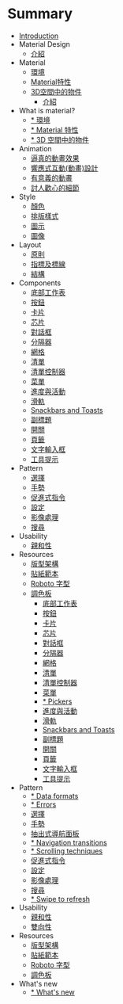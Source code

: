 # Summary

* [Introduction](README.md)
* Material Design 
   * [介紹](material-design-introduction.md)
* Material
   * [環境](material-environment.md)
   * [Material特性](material-properties.md)
   * [3D空間中的物件](material-3d-space.md)
       * [介紹](material-design-introduction.md)
* What is material?
   * [* 環境](whats-material-environment.md)
   * [* Material 特性](whats-material-material-properties.md)
   * [* 3D 空間中的物件](whats-material-objects-in-3dspace.md)
* Animation
   * [逼真的動畫效果](animation-authentic-motion.md)
   * [響應式互動(動畫)設計](animation-responsive-interaction.md)
   * [有意義的動畫](animation-meaningful-transitions.md)
   * [討人歡心的細節](animation-delightful-details.md)
* Style
   * [顏色](style-color.md)
   * [排版樣式](style-typography.md)
   * [圖示](style-icons.md)
   * [圖像](style-imagery.md)
* Layout
   * [原則](layout-principles.md)
   * [指標及標線](layout-metrics-and-keylines.md)
   * [結構](layout-structure.md)
* Components
   * [底部工作表](components-bottom-sheets.md)
   * [按鈕](components-buttons.md)
   * [卡片](components-cards.md)
   * [芯片](components-chips.md)
   * [對話框](components-dialogs.md)
   * [分隔器](components-dividers.md)
   * [網格](components-grids.md)
   * [清單](components-lists.md)
   * [清單控制器](components-list-controls.md)
   * [菜單](components-menus.md)
   * [進度與活動](components-prosgress-and-activity.md)
   * [滑軌](components-sliders.md)
   * [Snackbars and Toasts](components-snackbars-and-toasts.md)
   * [副標題](components-subheaders.md)
   * [開關](components-switches.md)
   * [頁籤](components-tabs.md)
   * [文字輸入框](components-text-fields.md)
   * [工具提示](components-tooltips.md)
* Pattern
   * [選擇](patterns-selection.md)
   * [手勢](patterns-gestures.md)
   * [促進式指令](patterns-promotes-actions.md)
   * [設定](patterns-settings.md)
   * [影像處理](patterns-imagery-treatment.md)
   * [搜尋](patterns-search.md)
* Usability
   * [親和性](usability-accessibility.md)
* Resources
   * [版型架構](resources-layout-templates.md)
   * [貼紙範本](resources-sticker-sheets.md)
   * [Roboto 字型](resources-roboto-font.md)
   * [調色板](resources-color-palettes.md)
       * [底部工作表](components-bottom-sheets.md)
       * [按鈕](components-buttons.md)
       * [卡片](components-cards.md)
       * [芯片](components-chips.md)
       * [對話框](components-dialogs.md)
       * [分隔器](components-dividers.md)
       * [網格](components-grids.md)
       * [清單](components-lists.md)
       * [清單控制器](components-list-controls.md)
       * [菜單](components-menus.md)
       * [* Pickers](components-pickers.md)
       * [進度與活動](components-prosgress-and-activity.md)
       * [滑軌](components-sliders.md)
       * [Snackbars and Toasts](components-snackbars-and-toasts.md)
       * [副標題](components-subheaders.md)
       * [開關](components-switches.md)
       * [頁籤](components-tabs.md)
       * [文字輸入框](components-text-fields.md)
       * [工具提示](components-tooltips.md)
* Pattern
   * [* Data formats](patterns-data-formats.md)
   * [* Errors](patterns-errors.md)
   * [選擇](patterns-selection.md)
   * [手勢](patterns-gestures.md)
   * [抽出式導航面板](patterns-navigation-drawer.md)
   * [* Navigation transitions](patterns-navigation-transitions.md)
   * [* Scrolling techniques](patterns-scrolling-techniques.md)
   * [促進式指令](patterns-promotes-actions.md)
   * [設定](patterns-settings.md)
   * [影像處理](patterns-imagery-treatment.md)
   * [搜尋](patterns-search.md)
   * [* Swipe to refresh](patterns-swipe-to-refresh.md)
* Usability
   * [親和性](usability-accessibility.md)
   * [雙向性](usability-bidirectionality.md)
* Resources
   * [版型架構](resources-layout-templates.md)
   * [貼紙範本](resources-sticker-sheets.md)
   * [Roboto 字型](resources-roboto-font.md)
   * [調色板](resources-color-palettes.md)
* What's new
   * [* What's new](whats-new.md)

